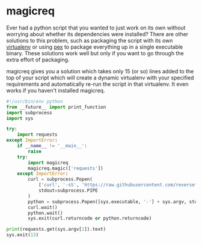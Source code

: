 # magicreq

Ever had a python script that you wanted to just work on its own without worrying about whether its dependencies were installed? There are other solutions to this problem, such as packaging the script with its own [virtualenv](https://pypi.python.org/pypi/virtualenv) or using [pex](https://pypi.python.org/pypi/pex) to package everything up in a single executable binary. These solutions work well but only if you want to go through the extra effort of packaging.

magicreq gives you a solution which takes only 15 (or so) lines added to the top of your script which will create a dynamic virtualenv with your specified requirements and automatically re-run the script in that virtualenv. It even works if you haven't installed magicreq.

```python
#!/usr/bin/env python
from __future__ import print_function
import subprocess
import sys

try:
    import requests
except ImportError:
    if __name__ != '__main__':
        raise
    try:
        import magicreq
        magicreq.magic(['requests'])
    except ImportError:
        curl = subprocess.Popen(
            ['curl', '-sS', 'https://raw.githubusercontent.com/reversefold/magicreq/0.2.0/bootstrap.py'],
            stdout=subprocess.PIPE
        )
        python = subprocess.Popen([sys.executable, '-'] + sys.argv, stdin=curl.stdout)
        curl.wait()
        python.wait()
        sys.exit(curl.returncode or python.returncode)

print(requests.get(sys.argv[1]).text)
sys.exit(13)
```

